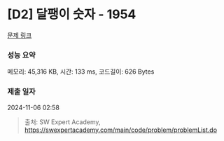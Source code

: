 # [D2] 달팽이 숫자 - 1954 

[문제 링크](https://swexpertacademy.com/main/code/problem/problemDetail.do?contestProbId=AV5PobmqAPoDFAUq) 

### 성능 요약

메모리: 45,316 KB, 시간: 133 ms, 코드길이: 626 Bytes

### 제출 일자

2024-11-06 02:58



> 출처: SW Expert Academy, https://swexpertacademy.com/main/code/problem/problemList.do
